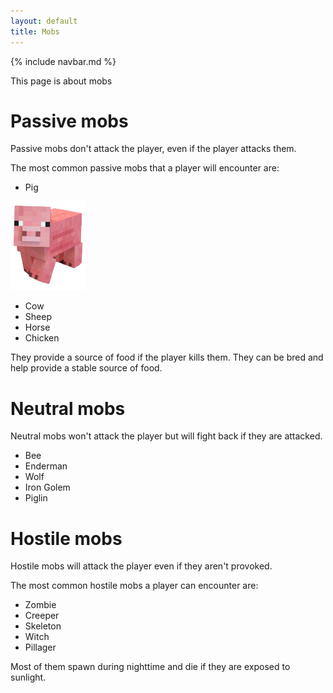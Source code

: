 ```yaml
---
layout: default
title: Mobs
---
```

{% include navbar.md %}

This page is about mobs

# Passive mobs
Passive mobs don't attack the player, even if the player attacks them.

The most common passive mobs that a player will encounter are:

- Pig
<p align="left">
  <img src="./img/pig.png" width="120" height="142">
</p>

  
- Cow
- Sheep
- Horse
- Chicken

They provide a source of food if the player kills them. They can be bred and help provide a stable source of food.

# Neutral mobs
Neutral mobs won't attack the player but will fight back if they are attacked.

- Bee
- Enderman
- Wolf
- Iron Golem
- Piglin

# Hostile mobs
Hostile mobs will attack the player even if they aren't provoked.

The most common hostile mobs a player can encounter are:

- Zombie
- Creeper
- Skeleton
- Witch
- Pillager

Most of them spawn during nighttime and die if they are exposed to sunlight.
